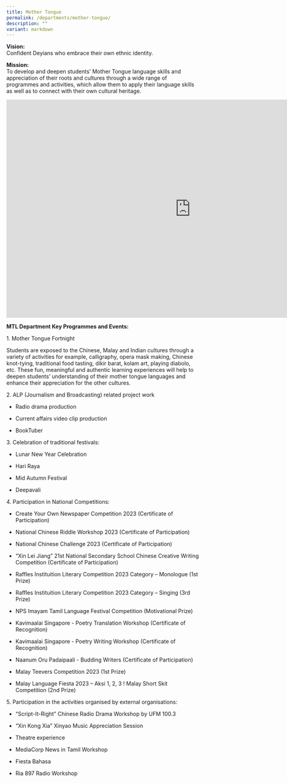 ```yaml
---
title: Mother Tongue
permalink: /departments/mother-tongue/
description: ""
variant: markdown
---
```

**Vision:** <br>
Confident Deyians who embrace their own ethnic identity.  
  
**Mission:** <br>
To develop and deepen students’ Mother Tongue language skills and appreciation of
their roots and cultures through a wide range of programmes and activities, which allow
them to apply their language skills as well as to connect with their own cultural heritage. 

  <iframe src="https://docs.google.com/presentation/d/e/2PACX-1vRdMMHMx1Eoj0XFOQc5Migl6z39rgBfsaonj9fllquNsmtTcmBF8Y4-z2BlEGBo-uENE3HIJKADj0Ym/embed?start=true&amp;loop=true&amp;delayms=3000" frameborder="0" width="960" height="569" allowfullscreen="true"></iframe>
	
**MTL Department Key Programmes and Events:**<br>

1\.  Mother Tongue Fortnight
    
Students are exposed to the Chinese, Malay and Indian cultures through a variety of activities for example, calligraphy, opera mask making, Chinese knot-tying, traditional food tasting, dikir barat, kolam art, playing diabolo, etc. These fun, meaningful and authentic learning experiences will help to deepen students’ understanding of their mother tongue languages and enhance their appreciation for the other cultures.

2\.  ALP (Journalism and Broadcasting) related project work
    

*   Radio drama production
    
*   Current affairs video clip production
    
*   BookTuber
    

3\.  Celebration of traditional festivals:
    

*   Lunar New Year Celebration
    
*   Hari Raya
    
*   Mid Autumn Festival&nbsp;
    
*   Deepavali
    

4\.  Participation in National Competitions:
    

*   Create Your Own Newspaper Competition 2023 (Certificate of Participation)
    
*   National Chinese Riddle Workshop 2023 (Certificate of Participation)
    
*   National Chinese Challenge 2023 (Certificate of Participation)
    
*   “Xin Lei Jiang” 21st National Secondary School Chinese Creative Writing Competition (Certificate of Participation)
    
*   Raffles Instituition Literary Competition 2023 Category – Monologue (1st Prize)
    
*   Raffles Instituition Literary Competition 2023 Category – Singing (3rd Prize)
    
*   NPS Imayam Tamil Language Festival Competition (Motivational Prize)
    
*   Kavimaalai Singapore - Poetry Translation Workshop (Certificate of Recognition)
    
*   Kavimaalai Singapore - Poetry Writing Workshop (Certificate of Recognition)
    
*   Naanum Oru Padaipaali - Budding Writers (Certificate of Participation)
    
*   Malay Teevers Competition 2023 (1st Prize)
    
*   Malay Language Fiesta 2023 – Aksi 1, 2, 3 ! Malay Short Skit Competition (2nd Prize)
    


5\.  Participation in the activities organised by external organisations:
    

*   “Script-It-Right” Chinese Radio Drama Workshop by UFM 100.3
    
*   “Xin Kong Xia” Xinyao Music Appreciation Session
    
*   Theatre experience&nbsp;
    
*   MediaCorp News in Tamil Workshop
    
*   Fiesta Bahasa&nbsp;
    
*   Ria 897 Radio Workshop